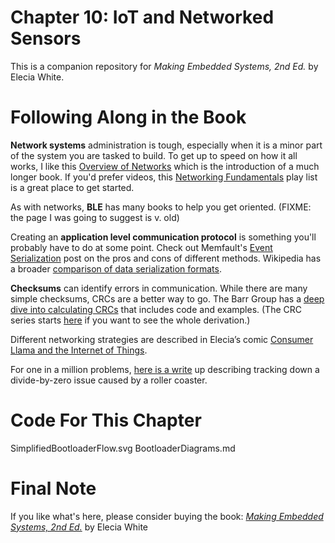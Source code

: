 # Chapter 10: IoT and Networked Sensors
This is a companion repository for _Making Embedded Systems, 2nd Ed._ by Elecia White. 

# Following Along in the Book
**Network systems** administration is tough, especially when it is a minor part of the system you are tasked to build. To get up to speed on how it all works, I like this [Overview of Networks](https://intronetworks.cs.luc.edu/current2/html/intro.html) which is the introduction of a much longer book. If you'd prefer videos, this [Networking Fundamentals](https://www.youtube.com/playlist?list=PLIFyRwBY_4bRLmKfP1KnZA6rZbRHtxmXi) play list is a great place to get started.

As with networks, **BLE** has many books to help you get oriented. 
(FIXME: the page I was going to suggest is v. old)

Creating an **application level communication protocol** is something you'll probably have to do at some point. Check out Memfault's [Event Serialization](https://docs.memfault.com/docs/mcu/event-serialization-overview/) post on the pros and cons of different methods. Wikipedia has a broader [comparison of data serialization formats](https://en.wikipedia.org/wiki/Comparison_of_data-serialization_formats).

**Checksums** can identify errors in communication. While there are many simple checksums, CRCs are a better way to go. The Barr Group has a [deep dive into calculating CRCs](https://barrgroup.com/Embedded-Systems/How-To/CRC-Calculation-C-Code) that includes code and examples. (The CRC series starts [here](https://barrgroup.com/tech-talks/checksums-and-crcs) if you want to see the whole derivation.)

Different networking strategies are described in Elecia’s comic [Consumer Llama and the Internet of Things](https://embedded.fm/blog/llama).

For one in a million problems, [here is a write](https://medium.com/fitbit-tech-blog/the-tower-of-terror-a-bug-mystery-c57f51981eff) up describing tracking down a divide-by-zero issue caused by a roller coaster. 



# Code For This Chapter

SimplifiedBootloaderFlow.svg
BootloaderDiagrams.md

# Final Note
If you like what's here, please consider buying the book: [_Making Embedded Systems, 2nd Ed._](https://learning.oreilly.com/library/view/making-embedded-systems/9781098151539/) by Elecia White
